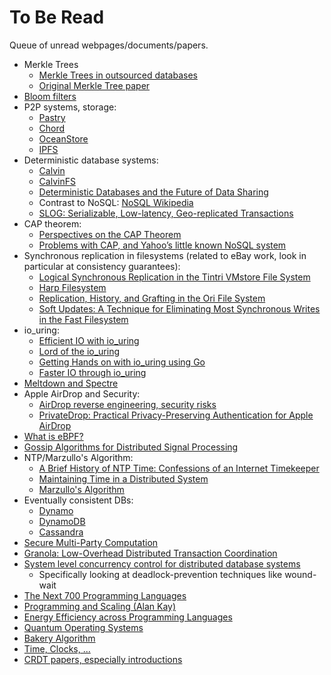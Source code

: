 # To Be Read 
Queue of unread webpages/documents/papers.
- Merkle Trees
    - [Merkle Trees in outsourced databases](http://people.eecs.berkeley.edu/~raluca/cs261-f15/readings/merkleodb.pdf)
    - [Original Merkle Tree paper](http://people.eecs.berkeley.edu/~raluca/cs261-f15/readings/merkle.pdf)
- [Bloom filters](http://www.eecs.harvard.edu/~michaelm/CS222/bloomsurvey.pdf)
- P2P systems, storage:
    - [Pastry](https://rowstron.azurewebsites.net/PAST/pastry.pdf)
    - [Chord](https://pdos.csail.mit.edu/papers/chord:sigcomm01/chord_sigcomm.pdf)
    - [OceanStore](https://people.cs.uchicago.edu/~ravenben/publications/pdf/asplos00.pdf)
    - [IPFS](https://arxiv.org/pdf/1407.3561.pdf)
- Deterministic database systems:
    - [Calvin](https://cs.yale.edu/homes/thomson/publications/calvin-sigmod12.pdf)
    - [CalvinFS](https://www.usenix.org/system/files/conference/fast15/fast15-paper-thomson.pdf)
    - [Deterministic Databases and the Future of Data Sharing](https://thenewstack.io/deterministic-databases-and-the-future-of-data-sharing/)
    - Contrast to NoSQL: [NoSQL Wikipedia](https://en.wikipedia.org/wiki/NoSQL)
    - [SLOG: Serializable, Low-latency, Geo-replicated Transactions](http://www.cs.umd.edu/~abadi/papers/1154-Abadi.pdf)
- CAP theorem:
    - [Perspectives on the CAP Theorem](https://groups.csail.mit.edu/tds/papers/Gilbert/Brewer2.pdf)
    - [Problems with CAP, and Yahoo’s little known NoSQL system](http://dbmsmusings.blogspot.com/2010/04/problems-with-cap-and-yahoos-little.html)
- Synchronous replication in filesystems (related to eBay work, look in 
particular at consistency guarantees):
    - [Logical Synchronous Replication in the Tintri VMstore File System](https://www.usenix.org/system/files/conference/fast18/fast18-glass.pdf)
    - [Harp Filesystem](https://pmg.csail.mit.edu/papers/harp.pdf)
    - [Replication, History, and Grafting in the Ori File System](https://www.scs.stanford.edu/~dm/home/papers/mashtizadeh:ori.pdf)
    - [Soft Updates: A Technique for Eliminating Most Synchronous Writes in the Fast Filesystem](https://users.ece.cmu.edu/~ganger/papers/mckusick99.pdf)
- io_uring:
    - [Efficient IO with io_uring](https://kernel.dk/io_uring.pdf)
    - [Lord of the io_uring](https://unixism.net/loti/index.html)
    - [Getting Hands on with io_uring using Go](https://developers.mattermost.com/blog/hands-on-iouring-go/)
    - [Faster IO through io_uring](https://www.youtube.com/watch?v=-5T4Cjw46ys&t=62s)
- [Meltdown and Spectre](https://meltdownattack.com/)
- Apple AirDrop and Security:
    - [AirDrop reverse engineering, security risks](https://www.usenix.org/system/files/sec19-stute.pdf)
    - [PrivateDrop: Practical Privacy-Preserving Authentication for Apple AirDrop](https://www.usenix.org/system/files/sec21fall-heinrich.pdf)
- [What is eBPF?](https://ebpf.io/what-is-ebpf/)
- [Gossip Algorithms for Distributed Signal Processing](https://arxiv.org/pdf/1003.5309.pdf)
- NTP/Marzullo's Algorithm:
    - [A Brief History of NTP Time: Confessions of an Internet Timekeeper](https://www.eecis.udel.edu/~mills/database/papers/history.pdf)
    - [Maintaining Time in a Distributed System](http://infolab.stanford.edu/pub/cstr/reports/csl/tr/83/247/CSL-TR-83-247.pdf)
    - [Marzullo's Algorithm](https://en.wikipedia.org/wiki/Marzullo%27s_algorithm)
- Eventually consistent DBs:
    - [Dynamo](https://www.allthingsdistributed.com/files/amazon-dynamo-sosp2007.pdf)
    - [DynamoDB](https://www.usenix.org/system/files/atc22-elhemali.pdf)
    - [Cassandra](https://www.cs.cornell.edu/projects/ladis2009/papers/lakshman-ladis2009.pdf)
- [Secure Multi-Party Computation](https://github.com/rdragos/awesome-mpc#theory)
- [Granola: Low-Overhead Distributed Transaction Coordination](https://www.usenix.org/system/files/conference/atc12/atc12-final118.pdf)
- [System level concurrency control for distributed database systems](https://dl.acm.org/doi/pdf/10.1145/320251.320260)
    - Specifically looking at deadlock-prevention techniques like wound-wait
- [The Next 700 Programming Languages](https://www.cs.cmu.edu/~crary/819-f09/Landin66.pdf)
- [Programming and Scaling (Alan Kay)](https://www.youtube.com/watch?v=YyIQKBzIuBY)
- [Energy Efficiency across Programming Languages](https://greenlab.di.uminho.pt/wp-content/uploads/2017/09/paperSLE.pdf) 
- [Quantum Operating Systems](https://people.csail.mit.edu/henrycg/files/academic/papers/hotos17quantum.pdf)
- [Bakery Algorithm](https://lamport.azurewebsites.net/pubs/bakery.pdf)
- [Time, Clocks, ...](https://lamport.azurewebsites.net/pubs/time-clocks.pdf)
- [CRDT papers, especially introductions](https://crdt.tech/papers.html)
